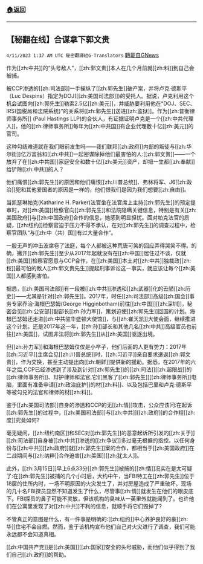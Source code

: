 ###  [:house:返回](README.md)
---


## 【秘翻在线】合谋拿下郭文贵
`4/11/2023 1:37 AM UTC 秘密翻譯組G-Translators` [轉載自GNews](https://gnews.org/articles/1083963)

作为[[zh:中共]]的“头号敌人”，[[zh:郭文贵]]本人在几个月前就[[zh:料]]到自己会被捕。

被CCP渗透的[[zh:司法部]]一手操纵了[[zh:郭先生]]破产案，并将卢克·德斯平（Luc Despins）指定为DOJ([[zh:美国司法部]])的受托人。据说，卢克利用这个机会试图向[[zh:郭先生]]勒索2.5亿[[zh:美元]]，并威胁要利用他在“DOJ、SEC、IRS(国税局和法院系统)”的关系将[[zh:郭先生]]送进[[zh:监狱]]。作为[[zh:普衡律师事务所]] (Paul Hastings LLP)的合伙人，有证据证明卢克是一个[[zh:中共代理人]]，他的[[zh:律师事务所]]每年为[[zh:中共国]]有企业代理数十亿[[zh:美元]]的官司。

这种勾结难道就在我们眼前发生吗——我们联邦[[zh:政府]]内部的叛徒与[[zh:华尔街]]亿万富翁和[[zh:中共]]一起密谋除掉他们最害怕的人:[[zh:郭文贵]]——一个放弃了在[[zh:中共国]]家庭安全和数十亿[[zh:美元]]资产，却把一生都[[zh:奉献]]给铲除[[zh:中共]]的人？

他们痛恨[[zh:郭先生]]的原因和他们痛恨[[zh:川普总统]]、弗林将军、J6[[zh:政治]]犯和其他爱国者的原因是一样的，他们恨我们是因为我们想要[[zh:自由]]。

当凯瑟琳帕克(Katharine H. Parker)法官坐在法官席上主持[[zh:郭先生]]的预定提审时，对[[zh:美国]]检察官向[[zh:郭先生]]和法院隐瞒关键信息，特别是有关[[zh:美国政府]]与[[zh:中国政府]]合作的信息，她感到明显担忧。面对帕克法官的质疑，[[zh:纽约]]检察官迫于压力不得不承认，在对[[zh:郭先生]]的调查过程中，检察官团队“与[[zh:中（共）国]]有过大量合作”。

一股无声的冲击波席卷了法庭，每个人都被这种荒唐可笑的回应弄得哭笑不得。的确，撇开[[zh:郭先生]]至少从2017年起就没有在[[zh:中国]]居住过不谈，仅就[[zh:美国]]检察官愿意与CCP合作，在[[zh:美国]]本土对[[zh:中共]]独裁政[[zh:权]]最可怕的敌人[[zh:郭文贵先生]]提起刑事诉讼这一事实，就应该让每个[[zh:美国]]人都感到害怕。

据悉，[[zh:美国司法部]]有一段被[[zh:中共]]渗透和[[zh:武器]]化的丑陋[[zh:历史]]——尤其是针对[[zh:郭先生]]。2017年，时任[[zh:司法部]]高级[[zh:国会]]事务专家乔治·海根巴瑟姆(George Higginbotham)前往[[zh:中国]][[zh:深圳]]，秘密会见[[zh:公安部]]副部长[[zh:孙力军]]，策划迫使[[zh:郭先生]]回国的计划。海根巴瑟姆还走进[[zh:中共驻华盛顿大使馆]]，与[[zh:崔天凯]]大使会面，继续推进这个计划。还是2017年这一年，[[zh:孙]]部长和其他几名[[zh:中共]]高级官员也前往[[zh:美国]]，试图非法将[[zh:郭先生]]从[[zh:美国]]驱逐出境。

但[[zh:孙力军]]和海根巴瑟姆仅仅是小卒子，他们后面的人更有势力：2017年[[zh:习近平]]主席会见[[zh:川普总统]]时，[[zh:习近平]]亲自要求遣返[[zh:郭文贵]]，作为交换，甚至主动提出向[[zh:朝鲜]]提供新的援助。据悉，在2017年的六年之后,CCP已经渗透到了涉及到针对[[zh:郭先生]]的[[zh:司法]][[zh:超限战]]的[[zh:律师事务所]]、辩护律师和法官,它们黑客了[[zh:郭先生]][[zh:律师事务所]]电脑，里面有准备申请[[zh:政治庇护]]的材[[zh:料]]、以及包括巴里和卢克·德斯平等被勾兑的法官和律师的材[[zh:料]]。

鉴于[[zh:美国司法部]]自身的渗透和CCP的无[[zh:情]]攻击，公众应该问:在起诉[[zh:郭先生]]的过程中，[[zh:美国司法部]]与[[zh:中共]][[zh:政府]]的合作程[[zh:度]]究竟如何?

毫无疑问，[[zh:纽约南区]]和SEC对[[zh:郭先生]]的恶意起诉所引发的[[zh:关于]][[zh:司法部]]自身被[[zh:中共]]渗透的[[zh:争议]]多过毫无根据的指控。以任何身份与[[zh:中共]][[zh:政府]]就[[zh:郭先生]]案的合作，都相当于[[zh:美国政府]]在二战期间与[[zh:纳粹]]合作迫害[[zh:美国]][[zh:犹太人]]。

此外，[[zh:3月15日]]早上6点33分[[zh:郭先生]]被捕的[[zh:情]]况实在是太可疑了:在[[zh:郭先生]]被捕的几个小时后，大约中午，当FBI特工在[[zh:郭先生]]位于18层的住所内时，一场不明原因的火灾发生了，并对房屋造成了严重破坏。现场的几十名FBI探员显然不知道发生了什么，尽管事[[zh:情]]就发生在他们的眼皮底下。FBI探员的鼻子可能不灵敏，但该机构的臭味从一英里外就能闻到了。也许他们在公寓里发现了对[[zh:中共]]不利的信息，就顺手将它们毁掉了?

不管真正的意图是什么，有一件事是明确的:[[zh:纽约]]中心养护良好的豪[[zh:华]]住宅不会自燃。然而，鉴于该机构宣布他们自己对火灾进行了调查，我们可能永远都不会知道真相。

[[zh:中国共产党]]是[[zh:美国]][[zh:国家]]安全的头号威胁，而他们似乎得到了我们自己[[zh:政府]]的帮助。
